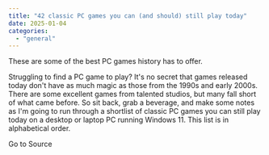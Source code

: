 ```yaml
---
title: "42 classic PC games you can (and should) still play today"
date: 2025-01-04
categories: 
  - "general"
---
```


These are some of the best PC games history has to offer.

Struggling to find a PC game to play? It's no secret that games released today don't have as much magic as those from the 1990s and early 2000s. There are some excellent games from talented studios, but many fall short of what came before. So sit back, grab a beverage, and make some notes as I'm going to run through a shortlist of classic PC games you can still play today on a desktop or laptop PC running Windows 11. This list is in alphabetical order.

Go to Source
